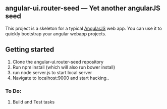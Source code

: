 ## angular-ui.router-seed — Yet another angularJS seed

This project is a skeleton for a typical [AngularJS](http://angularjs.org/) web app. You can use it to quickly bootstrap your angular webapp projects.


## Getting started

1. Clone the angular-ui.router-seed repository
2. Run npm install (which will also run bower install)
3. run node server.js to start local server
4. Navigate to localhost:9000 and start hacking..


### To Do:

1. Build and Test tasks
